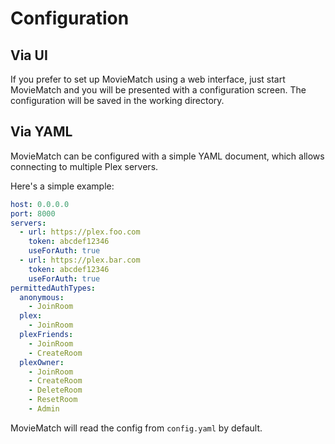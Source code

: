 # Configuration

## Via UI

If you prefer to set up MovieMatch using a web interface, just start MovieMatch
and you will be presented with a configuration screen. The configuration will be
saved in the working directory.

## Via YAML

MovieMatch can be configured with a simple YAML document, which allows
connecting to multiple Plex servers.

Here's a simple example:

```YAML
host: 0.0.0.0
port: 8000
servers:
  - url: https://plex.foo.com
    token: abcdef12346
    useForAuth: true
  - url: https://plex.bar.com
    token: abcdef12346
    useForAuth: true
permittedAuthTypes:
  anonymous:
    - JoinRoom
  plex:
    - JoinRoom
  plexFriends:
    - JoinRoom
    - CreateRoom
  plexOwner:
    - JoinRoom
    - CreateRoom
    - DeleteRoom
    - ResetRoom
    - Admin
```

MovieMatch will read the config from `config.yaml` by default.
